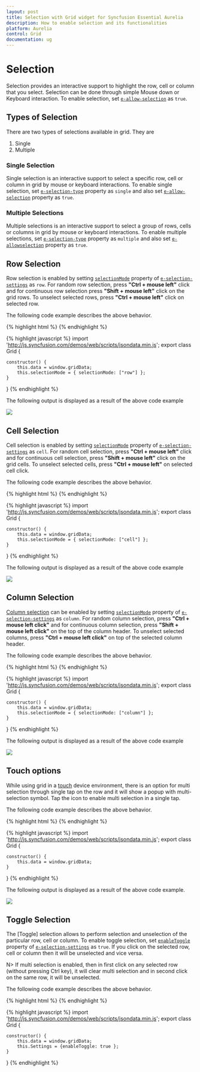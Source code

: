 ```yaml
---
layout: post
title: Selection with Grid widget for Syncfusion Essential Aurelia
description: How to enable selection and its functionalities
platform: Aurelia
control: Grid
documentation: ug
--- 
```

# Selection

Selection provides an interactive support to highlight the row, cell or column that you select. Selection can be done through simple Mouse down or Keyboard interaction. To enable selection, set [`e-allow-selection`](http://help.syncfusion.com/api/js/ejgrid#members:allowselection "allowSelection") as `true`. 

## Types of Selection

There are two types of selections available in grid. They are

1. Single 
2. Multiple 

### Single Selection

Single selection is an interactive support to select a specific row, cell or column in grid by mouse or keyboard interactions. To enable single selection, set [`e-selection-type`](http://help.syncfusion.com/api/js/ejgrid#members:selectiontype "selectionType") property as `single` and also set [`e-allow-selection`](http://help.syncfusion.com/api/js/ejgrid#members:allowselection "allowSelection") property as `true`.

### Multiple Selections

Multiple selections is an interactive support to select a group of rows, cells or columns in grid by mouse or keyboard interactions. To enable multiple selections, set [`e-selection-type`](http://help.syncfusion.com/api/js/ejgrid#members:selectiontype "selectionType") property as `multiple` and also set [`e-allowselection`](http://help.syncfusion.com/api/js/ejgrid#members:allowselection "allowSelection") property as `true`.

## Row Selection

Row selection is enabled by setting [`selectionMode`](http://help.syncfusion.com/api/js/ejgrid#members:selectionsettings-selectionmode "selectionMode") property of [`e-selection-settings`](http://help.syncfusion.com/api/js/ejgrid#members:selectionsettings "selectionSettings") as `row`. For random row selection, press **"Ctrl + mouse left"** click and for continuous row selection press **"Shift + mouse left"** click on the grid rows. To unselect selected rows, press **"Ctrl + mouse left"** click on selected row.

The following code example describes the above behavior.


{% highlight html %}
<ej-grid e-data-source.bind="data" e-allow-paging=true e-allow-selection=true e-selection-settings.bind="selectionMode" e-selection-type="multiple">
    <ej-column e-field="OrderID"></ej-column>
    <ej-column e-field="EmployeeID"></ej-column>
    <ej-column e-field="ShipCity"></ej-column>
    <ej-column e-field="ShipCountry"></ej-column>
    <ej-column e-field="Freight"></ej-column>
</ej-grid> 
{% endhighlight %}

{% highlight javascript %}
import 'http://js.syncfusion.com/demos/web/scripts/jsondata.min.js';
export class Grid {
    
    constructor() {
        this.data = window.gridData;
        this.selectionMode = { selectionMode: ["row"] };
    }
    
}
{% endhighlight %}

The following output is displayed as a result of the above code example

![](selection_images/selection_img1.png)


## Cell Selection

Cell selection is enabled by setting [`selectionMode`](http://help.syncfusion.com/api/js/ejgrid#members:selectionsettings-selectionmode "selectionMode") property of [`e-selection-settings`](http://help.syncfusion.com/api/js/ejgrid#members:selectionsettings "selectionSettings") as `cell`. For random cell selection, press **"Ctrl + mouse left"** click and for continuous cell selection, press **"Shift + mouse left"** click on the grid cells. To unselect selected cells, press **"Ctrl + mouse left"** on selected cell click.

The following code example describes the above behavior.

{% highlight html %}
<ej-grid e-data-source.bind="data" e-allow-paging=true e-allow-selection=true e-selection-settings.bind="selectionMode" e-selection-type="multiple">
    <ej-column e-field="OrderID"></ej-column>
    <ej-column e-field="EmployeeID"></ej-column>
    <ej-column e-field="ShipCity"></ej-column>
    <ej-column e-field="ShipCountry"></ej-column>
    <ej-column e-field="Freight"></ej-column>
</ej-grid> 
{% endhighlight %}

{% highlight javascript %}
import 'http://js.syncfusion.com/demos/web/scripts/jsondata.min.js';
export class Grid {
    
    constructor() {
        this.data = window.gridData;
        this.selectionMode = { selectionMode: ["cell"] };
    }
    
}
{% endhighlight %}


The following output is displayed as a result of the above code example

![](selection_images/selection_img2.png)

## Column Selection

[Column selection](http://help.syncfusion.com/api/js/ejgrid#members:selectionsettings-selectionmode "Column selection") can be enabled by setting [`selectionMode`](http://help.syncfusion.com/api/js/ejgrid#members:selectionsettings-selectionmode "selectionMode") property of [`e-selection-settings`](http://help.syncfusion.com/api/js/ejgrid#members:selectionsettings "selectionSettings") as `column`. For random column selection, press **"Ctrl + mouse left click"** and for continuous column selection, press **"Shift + mouse left click"** on the top of the column header. To unselect selected columns, press **"Ctrl + mouse left click"** on top of the selected column header.

The following code example describes the above behavior.

{% highlight html %}
<ej-grid e-data-source.bind="data" e-allow-paging=true e-allow-selection=true e-selection-settings.bind="selectionMode" e-selection-type="multiple">
    <ej-column e-field="OrderID"></ej-column>
    <ej-column e-field="EmployeeID"></ej-column>
    <ej-column e-field="ShipCity"></ej-column>
    <ej-column e-field="ShipCountry"></ej-column>
    <ej-column e-field="Freight"></ej-column>
</ej-grid> 
{% endhighlight %}

{% highlight javascript %}
import 'http://js.syncfusion.com/demos/web/scripts/jsondata.min.js';
export class Grid {
    
    constructor() {
        this.data = window.gridData;
        this.selectionMode = { selectionMode: ["column"] };
    }
    
}
{% endhighlight %}

The following output is displayed as a result of the above code example

![](selection_images/selection_img4.png)


## Touch options

While using grid in a [touch](http://help.syncfusion.com/api/js/ejgrid#members:enabletouch "touch") device environment, there is an option for multi selection through single tap on the row and it will show a popup with multi-selection symbol. Tap the icon to enable multi selection in a single tap.

The following code example describes the above behavior. 

{% highlight html %}
<ej-grid e-data-source.bind="data" e-allow-paging=true e-allow-selection=true e-enable-touch=true e-selection-type="multiple">
    <ej-column e-field="OrderID"></ej-column>
    <ej-column e-field="EmployeeID"></ej-column>
    <ej-column e-field="ShipCity"></ej-column>
    <ej-column e-field="ShipCountry"></ej-column>
    <ej-column e-field="Freight"></ej-column>
</ej-grid> 
{% endhighlight %}

{% highlight javascript %}
import 'http://js.syncfusion.com/demos/web/scripts/jsondata.min.js';
export class Grid {
    
    constructor() {
        this.data = window.gridData;
    }
    
}
{% endhighlight %}

The following output is displayed as a result of the above code example.

![](selection_images/selection_img5.png)


## Toggle Selection

The [Toggle] selection allows to perform selection and unselection of the particular row, cell or column. To enable toggle selection, set [`enableToggle`](http://help.syncfusion.com/api/js/ejgrid#members:selectionsettings-enabletoggle "enableToggle") property of [`e-selection-settings`](http://help.syncfusion.com/api/js/ejgrid#members:selectionsettings "selectionSettings") as `true`. If you click on the selected row, cell or column then it will be unselected and vice versa. 

N> If multi selection is enabled, then in first click on any selected row (without pressing Ctrl key), it will clear multi selection and in second click on the same row, it will be unselected. 

The following code example describes the above behavior. 

{% highlight html %}
<ej-grid e-data-source.bind="data" e-allow-paging=true e-allow-selection=true e-selection-settings.bind="settings">
    <ej-column e-field="OrderID"></ej-column>
    <ej-column e-field="EmployeeID"></ej-column>
    <ej-column e-field="ShipCity"></ej-column>
    <ej-column e-field="ShipCountry"></ej-column>
    <ej-column e-field="Freight"></ej-column>
</ej-grid> 
{% endhighlight %}

{% highlight javascript %}
import 'http://js.syncfusion.com/demos/web/scripts/jsondata.min.js';
export class Grid {
    
    constructor() {
        this.data = window.gridData;
        this.Settings = {enableToggle: true };
    }
    
}
{% endhighlight %}

